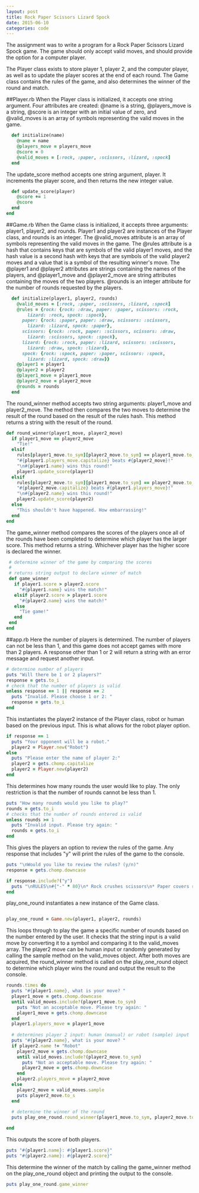 ```yaml
---
layout: post
title: Rock Paper Scissors Lizard Spock
date: 2015-06-10
categories: code
---
```


The assignment was to write a program for a Rock Paper Scissors Lizard Spock game. The game should only accept valid moves, and should provide the option for a computer player.

The Player class exists to store player 1, player 2, and the computer player, as well as to update the player scores at the end of each round. The Game class contains the rules of the game, and also determines the winner of the round and match.

##Player.rb
When the Player class is initialized, it accepts one string argument. Four attributes are created: @name is a string, @players_move is a string, @score is an integer with an initial value of zero, and @valid_moves is an array of symbols representing the valid moves in the game.
```ruby
  def initialize(name)
    @name = name
    @players_move = players_move
    @score = 0
    @valid_moves = [:rock, :paper, :scissors, :lizard, :spock]
  end
```
The update_score method accepts one string argument, player. It increments the player score, and then returns the new integer value.
```ruby
  def update_score(player)
    @score += 1
    @score
  end  
end
```
##Game.rb
When the Game class is initialized, it accepts three arguments: player1, player2, and rounds. Player1 and player2 are instances of the Player class, and rounds is an integer. The @valid_moves attribute is an array of symbols representing the valid moves in the game. The @rules attribute is a hash that contains keys that are symbols of the valid player1 moves, and the hash value is a second hash with keys that are symbols of the valid player2 moves and a value that is a symbol of the resulting winner's move. The @player1 and @player2 attributes are strings containing the names of the players, and @player1_move and @player2_move are string attributes containing the moves of the two players. @rounds is an integer attribute for the number of rounds requested by the players.
```ruby
  def initialize(player1, player2, rounds)
    @valid_moves = [:rock, :paper, :scissors, :lizard, :spock]
    @rules = {rock: {rock: :draw, paper: :paper, scissors: :rock,
        lizard: :rock, spock: :spock},
      paper: {rock: :paper, paper: :draw, scissors: :scissors,
        lizard: :lizard, spock: :paper},
      scissors: {rock: :rock, paper: :scissors, scissors: :draw,
        lizard: :scissors, spock: :spock},
      lizard: {rock: :rock, paper: :lizard, scissors: :scissors,
        lizard: :draw, spock: :lizard},
      spock: {rock: :spock, paper: :paper, scissors: :spock,
        lizard: :lizard, spock: :draw}}
    @player1 = player1
    @player2 = player2
    @player1_move = player1_move
    @player2_move = player2_move
    @rounds = rounds
  end
  ```
The round_winner method accepts two string arguments: player1_move and player2_move. The method then compares the two moves to determine the result of the round based on the result of the rules hash. This method returns a string with the result of the round.
  ```ruby
  def round_winner(player1_move, player2_move)
    if player1_move == player2_move
      "Tie!"
    elsif
      rules[player1_move.to_sym][player2_move.to_sym] == player1_move.to_sym
      "#{player1.players_move.capitalize} beats #{player2_move}!"
      "\n#{player1.name} wins this round!"
      player1.update_score(player1)
    elsif 
      rules[player2_move.to_sym][player1_move.to_sym] == player2_move.to_sym
      "#{player2_move.capitalize} beats #{player1.players_move}!"
      "\n#{player2.name} wins this round!"
      player2.update_score(player2)
    else
      "This shouldn't have happened. How embarrassing!"
    end
  end
 ```
 The game_winner method compares the scores of the players once all of the rounds have been completed to determine which player has the larger score. This method returns a string. Whichever player has the higher score is declared the winner.
 ```ruby
  # determine winner of the game by comparing the scores
  #
  # returns string output to declare winner of match
  def game_winner
    if player1.score > player2.score
      "#{player1.name} wins the match!" 
    elsif player2.score > player1.score
      "#{player2.name} wins the match!"
    else
      "Tie game!"
    end
  end
end
```
##app.rb
Here the number of players is determined. The number of players can not be less than 1, and this game does not accept games with more than 2 players. A response other than 1 or 2 will return a string with an error message and request another input.
```ruby
# determine number of players
puts "Will there be 1 or 2 players?"
response = gets.to_i
# check that the number of players is valid
unless response == 1 || response == 2
  puts "Invalid. Please choose 1 or 2: "
  response = gets.to_i
end 
```
This instantiates the player2 instance of the Player class, robot or human based on the previous input. This is what allows for the robot player option.
```ruby
if response == 1
  puts "Your opponent will be a robot."
  player2 = Player.new("Robot")
else
  puts "Please enter the name of player 2:"
  player2 = gets.chomp.capitalize
  player2 = Player.new(player2)
end
```
This determines how many rounds the user would like to play. The only restriction is that the number of rounds cannot be less than 1.
```ruby
puts "How many rounds would you like to play?"
rounds = gets.to_i
# checks that the number of rounds entered is valid
unless rounds >= 1
  puts "Invalid input. Please try again: "
  rounds = gets.to_i
end 
```
This gives the players an option to review the rules of the game. Any response that includes "y" will print the rules of the game to the console.
```ruby
puts "\nWould you like to review the rules? (y/n)"
response = gets.chomp.downcase

if response.include?("y")
  puts "\nRULES\n#{"-" * 80}\n* Rock crushes scissors\n* Paper covers rock\n* Scissors cuts paper\n* Rock crushes lizard\n* Lizard eats paper\n* Scissors decapitates lizard\n* Spock vaporizes rock\n* Paper disproves Spock\n* Spock smashes scissors\n#{"-" * 80}"
end
```
play_one_round instantiates a new instance of the Game class.
```ruby

play_one_round = Game.new(player1, player2, rounds)
```
This loops through to play the game a specific number of rounds based on the number entered by the user. It checks that the string input is a valid move by converting it to a symbol and comparing it to the valid_moves array. The player2 move can be human input or randomly generated by calling the sample method on the valid_moves object. After both moves are acquired, the round_winner method is called on the play_one_round object to determine which player wins the round and output the result to the console.
```ruby
rounds.times do
  puts "#{player1.name}, what is your move? "
  player1_move = gets.chomp.downcase
  until valid_moves.include?(player1_move.to_sym)
    puts "Not an acceptable move. Please try again: "
    player1_move = gets.chomp.downcase
  end
  player1.players_move = player1_move
 
  # determines player 2 input: human (manual) or robot (sample) input
  puts "#{player2.name}, what is your move? "
  if player2.name != "Robot"
    player2_move = gets.chomp.downcase
    until valid_moves.include?(player2_move.to_sym)
      puts "Not an acceptable move. Please try again: "
      player2_move = gets.chomp.downcase
    end
    player2.players_move = player2_move
  else
    player2_move = valid_moves.sample
    puts player2_move.to_s
  end
 
  # determine the winner of the round
  puts play_one_round.round_winner(player1_move.to_sym, player2_move.to_sym)

end
```
This outputs the score of both players.
```ruby
puts "#{player1.name}: #{player1.score}"
puts "#{player2.name}: #{player2.score}"
```
This determine the winner of the match by calling the game_winner method on the play_one_round object and printing the output to the console.
```ruby
puts play_one_round.game_winner
```